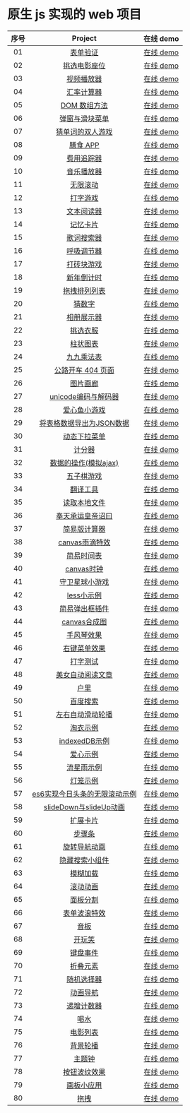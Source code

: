 # 原生 js 实现的 web 项目

| 序号 |                                                 Project                                                  |                                        在线 demo                                        |
| :--: | :------------------------------------------------------------------------------------------------------: | :-------------------------------------------------------------------------------------: |
|  01  |                [表单验证](https://github.com/eveningwater/my-web-projects/tree/master/js/1)                 |          [在线 demo](https://www.eveningwater.com/my-web-projects/js/1/)           |
|  02  |              [挑选电影座位](https://github.com/eveningwater/my-web-projects/tree/master/js/2)               |          [在线 demo](https://www.eveningwater.com/my-web-projects/js/2/)           |
|  03  |               [视频播放器](https://github.com/eveningwater/my-web-projects/tree/master/js/3)                |          [在线 demo](https://www.eveningwater.com/my-web-projects/js/3/)           |
|  04  |               [汇率计算器](https://github.com/eveningwater/my-web-projects/tree/master/js/4)                |          [在线 demo](https://www.eveningwater.com/my-web-projects/js/4/)           |
|  05  |              [DOM 数组方法](https://github.com/eveningwater/my-web-projects/tree/master/js/5)               |          [在线 demo](https://www.eveningwater.com/my-web-projects/js/5/)           |
|  06  |             [弹窗与滑块菜单](https://github.com/eveningwater/my-web-projects/tree/master/js/6)              |          [在线 demo](https://www.eveningwater.com/my-web-projects/js/6/)           |
|  07  |            [猜单词的双人游戏](https://github.com/eveningwater/my-web-projects/tree/master/js/7)             |          [在线 demo](https://www.eveningwater.com/my-web-projects/js/7/)           |
|  08  |                [膳食 APP](https://github.com/eveningwater/my-web-projects/tree/master/js/8)                 |          [在线 demo](https://www.eveningwater.com/my-web-projects/js/8/)           |
|  09  |               [费用追踪器](https://github.com/eveningwater/my-web-projects/tree/master/js/9)                |          [在线 demo](https://www.eveningwater.com/my-web-projects/js/9/)           |
|  10  |        [音乐播放器](https://github.com/eveningwater/my-web-projects/tree/master/js/10)        |     [在线 demo](https://www.eveningwater.com/my-web-projects/js/10/)     |
|  11  | [无限滚动](https://github.com/eveningwater/my-web-projects/tree/master/js/11) | [在线 demo](https://www.eveningwater.com/my-web-projects/js/11/) |
|  12  |         [打字游戏](https://github.com/eveningwater/my-web-projects/tree/master/js/12)         |     [在线 demo](https://www.eveningwater.com/my-web-projects/js/12/)      |
|  13  |  [文本阅读器](https://github.com/eveningwater/my-web-projects/tree/master/js/13)  |  [在线 demo](https://www.eveningwater.com/my-web-projects/js/13/)  |
|  14  |        [记忆卡片](https://github.com/eveningwater/my-web-projects/tree/master/js/14)        |     [在线 demo](https://www.eveningwater.com/my-web-projects/js/14/)     |
|  15  |     [歌词搜索器](https://github.com/eveningwater/my-web-projects/tree/master/js/15)      |    [在线 demo](https://www.eveningwater.com/my-web-projects/js/15/)     |
|  16  |               [呼吸调节器](https://github.com/eveningwater/my-web-projects/tree/master/js/16)               |          [在线 demo](https://www.eveningwater.com/my-web-projects/js/16/)          |
|  17  |       [打砖块游戏](https://github.com/eveningwater/my-web-projects/tree/master/js/17)       |    [在线 demo](https://www.eveningwater.com/my-web-projects/js/17/)     |
|  18  |  [新年倒计时](https://github.com/eveningwater/my-web-projects/tree/master/js/18)  |  [在线 demo](https://www.eveningwater.com/my-web-projects/js/18/)  |
|  19  |       [拖拽排列列表](https://github.com/eveningwater/my-web-projects/tree/master/js/19)       |    [在线 demo](https://www.eveningwater.com/my-web-projects/js/19/)     |
|  20  |                 [猜数字](https://github.com/eveningwater/my-web-projects/tree/master/js/20)                 |          [在线 demo](https://www.eveningwater.com/my-web-projects/js/20/)          |
|  21  |               [相册展示器](https://github.com/eveningwater/my-web-projects/tree/master/js/21)               |          [在线 demo](https://www.eveningwater.com/my-web-projects/js/21/)          |
|  22  |                [挑选衣服](https://github.com/eveningwater/my-web-projects/tree/master/js/22)                |          [在线 demo](https://www.eveningwater.com/my-web-projects/js/22/)          |
|  23  |                [柱状图表](https://github.com/eveningwater/my-web-projects/tree/master/js/23)                |          [在线 demo](https://www.eveningwater.com/my-web-projects/js/23/)          |
|  24  |               [九九乘法表](https://github.com/eveningwater/my-web-projects/tree/master/js/24)               |          [在线 demo](https://www.eveningwater.com/my-web-projects/js/24/)          |
|  25  |           [公路开车 404 页面](https://github.com/eveningwater/my-web-projects/tree/master/js/25)            |          [在线 demo](https://www.eveningwater.com/my-web-projects/js/25/)          |
|  26  |           [图片画廊](https://github.com/eveningwater/my-web-projects/tree/master/js/26)            |          [在线 demo](https://www.eveningwater.com/my-web-projects/js/26/)          |
|  27  |           [unicode编码与解码器](https://github.com/eveningwater/my-web-projects/tree/master/js/27)            |          [在线 demo](https://www.eveningwater.com/my-web-projects/js/27/)
|  28  |           [爱心鱼小游戏](https://github.com/eveningwater/my-web-projects/tree/master/js/28)            |          [在线 demo](https://www.eveningwater.com/my-web-projects/js/28/)          
|  29  |           [将表格数据导出为JSON数据](https://github.com/eveningwater/my-web-projects/tree/master/js/29)            |          [在线 demo](https://www.eveningwater.com/my-web-projects/js/29/)   
|  30  |           [动态下拉菜单](https://github.com/eveningwater/my-web-projects/tree/master/js/30)            |          [在线 demo](https://www.eveningwater.com/my-web-projects/js/30/)
|  31  |           [计分器](https://github.com/eveningwater/my-web-projects/tree/master/js/31)            |          [在线 demo](https://www.eveningwater.com/my-web-projects/js/31/)
|  32  |           [数据的操作(模拟ajax)](https://github.com/eveningwater/my-web-projects/tree/master/js/32)            |          [在线 demo](https://www.eveningwater.com/my-web-projects/js/32/)
|  33  |           [五子棋游戏](https://github.com/eveningwater/my-web-projects/tree/master/js/33)            |          [在线 demo](https://www.eveningwater.com/my-web-projects/js/33/)
|  34  |           [翻译工具](https://github.com/eveningwater/my-web-projects/tree/master/js/34)            |          [在线 demo](https://www.eveningwater.com/my-web-projects/js/34/)
|  35  |           [读取本地文件](https://github.com/eveningwater/my-web-projects/tree/master/js/35)            |          [在线 demo](https://www.eveningwater.com/my-web-projects/js/35/)
|  36  |           [奉天承运皇帝诏曰](https://github.com/eveningwater/my-web-projects/tree/master/js/36)            |          [在线 demo](https://www.eveningwater.com/my-web-projects/js/36/)    
|  37  |           [简易版计算器](https://github.com/eveningwater/my-web-projects/tree/master/js/37)            |          [在线 demo](https://www.eveningwater.com/my-web-projects/js/37/) 
|  38  |           [canvas雨滴特效](https://github.com/eveningwater/my-web-projects/tree/master/js/38)            |          [在线 demo](https://www.eveningwater.com/my-web-projects/js/38/)                  
|  39  |           [简易时间表](https://github.com/eveningwater/my-web-projects/tree/master/js/39)            |          [在线 demo](https://www.eveningwater.com/my-web-projects/js/39/)  
|  40  |           [canvas时钟](https://github.com/eveningwater/my-web-projects/tree/master/js/40)            |          [在线 demo](https://www.eveningwater.com/my-web-projects/js/40/) 
|  41  |           [守卫星球小游戏](https://github.com/eveningwater/my-web-projects/tree/master/js/41)            |          [在线 demo](https://www.eveningwater.com/my-web-projects/js/41/) 
|  42  |           [less小示例](https://github.com/eveningwater/my-web-projects/tree/master/js/42)            |          [在线 demo](https://www.eveningwater.com/my-web-projects/js/42/) 
|  43  |           [简易弹出框插件](https://github.com/eveningwater/my-web-projects/tree/master/js/43)            |          [在线 demo](https://www.eveningwater.com/my-web-projects/js/43/) 
|  44  |           [canvas合成图](https://github.com/eveningwater/my-web-projects/tree/master/js/44)            |          [在线 demo](https://www.eveningwater.com/my-web-projects/js/44/) 
|  45  |           [手风琴效果](https://github.com/eveningwater/my-web-projects/tree/master/js/45)            |          [在线 demo](https://www.eveningwater.com/my-web-projects/js/45/) 
|  46  |           [右键菜单效果](https://github.com/eveningwater/my-web-projects/tree/master/js/46)            |          [在线 demo](https://www.eveningwater.com/my-web-projects/js/46/) 
|  47  |           [打字测试](https://github.com/eveningwater/my-web-projects/tree/master/js/47)            |          [在线 demo](https://www.eveningwater.com/my-web-projects/js/47/) 
|  48  |           [美女自动阅读文章](https://github.com/eveningwater/my-web-projects/tree/master/js/48)            |          [在线 demo](https://www.eveningwater.com/my-web-projects/js/48/) 
|  49  |           [户里](https://github.com/eveningwater/my-web-projects/tree/master/js/49)            |          [在线 demo](https://www.eveningwater.com/my-web-projects/js/49/) 
|  50  |           [百度搜索](https://github.com/eveningwater/my-web-projects/tree/master/js/50)            |          [在线 demo](https://www.eveningwater.com/my-web-projects/js/50/) 
|  51  |           [左右自动滑动轮播](https://github.com/eveningwater/my-web-projects/tree/master/js/51)            |          [在线 demo](https://www.eveningwater.com/my-web-projects/js/51/) 
|  52  |           [淘衣示例](https://github.com/eveningwater/my-web-projects/tree/master/js/52)            |          [在线 demo](https://www.eveningwater.com/my-web-projects/js/52/) 
|  53  |           [indexedDB示例](https://github.com/eveningwater/my-web-projects/tree/master/js/53)            |          [在线 demo](https://www.eveningwater.com/my-web-projects/js/53/) 
|  54  |           [爱心示例](https://github.com/eveningwater/my-web-projects/tree/master/js/54)            |          [在线 demo](https://www.eveningwater.com/my-web-projects/js/54/) 
|  55  |           [流星雨示例](https://github.com/eveningwater/my-web-projects/tree/master/js/55)            |          [在线 demo](https://www.eveningwater.com/my-web-projects/js/55/) 
|  56  |           [灯笼示例](https://github.com/eveningwater/my-web-projects/tree/master/js/56)            |          [在线 demo](https://www.eveningwater.com/my-web-projects/js/56/) 
|  57  |           [es6实现今日头条的无限滚动示例](https://github.com/eveningwater/my-web-projects/tree/master/js/57)            |          [在线 demo](https://www.eveningwater.com/my-web-projects/js/57/) 
|  58  |           [slideDown与slideUp动画](https://github.com/eveningwater/my-web-projects/tree/master/js/58)            |          [在线 demo](https://www.eveningwater.com/my-web-projects/js/58) 
|  59  |           [扩展卡片](https://github.com/eveningwater/my-web-projects/tree/master/js/59)            |          [在线 demo](https://www.eveningwater.com/my-web-projects/js/59) 
|  60  |           [步骤条](https://github.com/eveningwater/my-web-projects/tree/master/js/60)            |          [在线 demo](https://www.eveningwater.com/my-web-projects/js/60) 
|  61  |           [旋转导航动画](https://github.com/eveningwater/my-web-projects/tree/master/js/61)            |          [在线 demo](https://www.eveningwater.com/my-web-projects/js/61) 
|  62  |           [隐藏搜索小组件](https://github.com/eveningwater/my-web-projects/tree/master/js/62)            |          [在线 demo](https://www.eveningwater.com/my-web-projects/js/62) 
|  63  |           [模糊加载](https://github.com/eveningwater/my-web-projects/tree/master/js/63)            |          [在线 demo](https://www.eveningwater.com/my-web-projects/js/63) 
|  64  |           [滚动动画](https://github.com/eveningwater/my-web-projects/tree/master/js/64)            |          [在线 demo](https://www.eveningwater.com/my-web-projects/js/64) 
|  65  |           [面板分割](https://github.com/eveningwater/my-web-projects/tree/master/js/65)            |          [在线 demo](https://www.eveningwater.com/my-web-projects/js/65) 
|  66  |           [表单波浪特效](https://github.com/eveningwater/my-web-projects/tree/master/js/66)            |          [在线 demo](https://www.eveningwater.com/my-web-projects/js/66) 
|  67  |           [音板](https://github.com/eveningwater/my-web-projects/tree/master/js/67)            |          [在线 demo](https://www.eveningwater.com/my-web-projects/js/67) 
|  68  |           [开玩笑](https://github.com/eveningwater/my-web-projects/tree/master/js/68)            |          [在线 demo](https://www.eveningwater.com/my-web-projects/js/68) 
|  69  |           [键盘事件](https://github.com/eveningwater/my-web-projects/tree/master/js/69)            |          [在线 demo](https://www.eveningwater.com/my-web-projects/js/69) 
|  70  |           [折叠元素](https://github.com/eveningwater/my-web-projects/tree/master/js/70)            |          [在线 demo](https://www.eveningwater.com/my-web-projects/js/70) 
|  71  |           [随机选择器](https://github.com/eveningwater/my-web-projects/tree/master/js/71)            |          [在线 demo](https://www.eveningwater.com/my-web-projects/js/71) 
|  72  |           [动画导航](https://github.com/eveningwater/my-web-projects/tree/master/js/72)            |          [在线 demo](https://www.eveningwater.com/my-web-projects/js/72) 
|  73  |           [递增计数器](https://github.com/eveningwater/my-web-projects/tree/master/js/73)            |          [在线 demo](https://www.eveningwater.com/my-web-projects/js/73)
|  74  |           [喝水](https://github.com/eveningwater/my-web-projects/tree/master/js/74)            |          [在线 demo](https://www.eveningwater.com/my-web-projects/js/74)
|  75  |           [电影列表](https://github.com/eveningwater/my-web-projects/tree/master/js/75)            |          [在线 demo](https://www.eveningwater.com/my-web-projects/js/75) 
|  76  |           [背景轮播](https://github.com/eveningwater/my-web-projects/tree/master/js/76)            |          [在线 demo](https://www.eveningwater.com/my-web-projects/js/76)
|  77  |           [主题钟](https://github.com/eveningwater/my-web-projects/tree/master/js/77)            |          [在线 demo](https://www.eveningwater.com/my-web-projects/js/77)
|  78  |           [按钮波纹效果](https://github.com/eveningwater/my-web-projects/tree/master/js/78)            |          [在线 demo](https://www.eveningwater.com/my-web-projects/js/78)
|  79  |           [画板小应用](https://github.com/eveningwater/my-web-projects/tree/master/js/79)            |          [在线 demo](https://www.eveningwater.com/my-web-projects/js/79)
|  80  |           [拖拽](https://github.com/eveningwater/my-web-projects/tree/master/js/80)            |          [在线 demo](https://www.eveningwater.com/my-web-projects/js/80)        